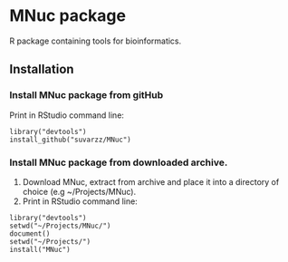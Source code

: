 # MNuc package
R package containing tools for bioinformatics.  

## Installation
### Install MNuc package from gitHub
Print in RStudio command line:  
```{r}
library("devtools") 
install_github("suvarzz/MNuc")  
```

### Install MNuc package from downloaded archive.
1. Download MNuc, extract from archive and place it into a directory of choice (e.g ~/Projects/MNuc).  
2. Print in RStudio command line:  
```{r}
library("devtools")  
setwd("~/Projects/MNuc/")  
document()  
setwd("~/Projects/")  
install("MNuc")  
```






